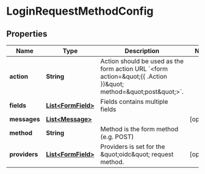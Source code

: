 

# LoginRequestMethodConfig

## Properties

Name | Type | Description | Notes
------------ | ------------- | ------------- | -------------
**action** | **String** | Action should be used as the form action URL &#x60;&lt;form action&#x3D;\&quot;{{ .Action }}\&quot; method&#x3D;\&quot;post\&quot;&gt;&#x60;. | 
**fields** | [**List&lt;FormField&gt;**](FormField.md) | Fields contains multiple fields | 
**messages** | [**List&lt;Message&gt;**](Message.md) |  |  [optional]
**method** | **String** | Method is the form method (e.g. POST) | 
**providers** | [**List&lt;FormField&gt;**](FormField.md) | Providers is set for the \&quot;oidc\&quot; request method. |  [optional]



